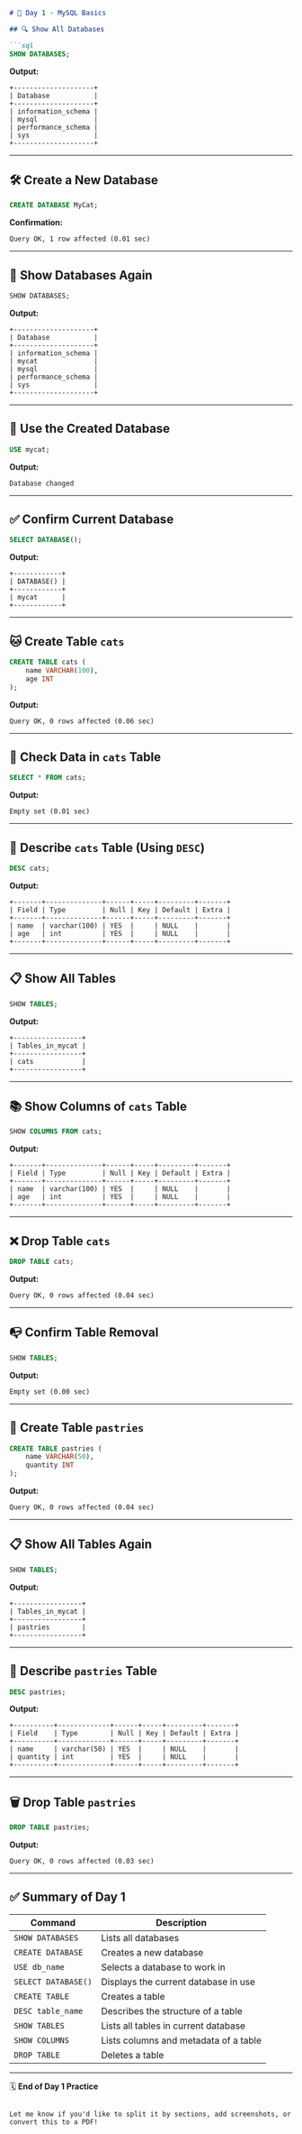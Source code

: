 ````markdown
# 📘 Day 1 - MySQL Basics

## 🔍 Show All Databases

```sql
SHOW DATABASES;
````

**Output:**

```
+--------------------+
| Database           |
+--------------------+
| information_schema |
| mysql              |
| performance_schema |
| sys                |
+--------------------+
```

---

## 🛠️ Create a New Database

```sql
CREATE DATABASE MyCat;
```

**Confirmation:**

```
Query OK, 1 row affected (0.01 sec)
```

---

## 📂 Show Databases Again

```sql
SHOW DATABASES;
```

**Output:**

```
+--------------------+
| Database           |
+--------------------+
| information_schema |
| mycat              |
| mysql              |
| performance_schema |
| sys                |
+--------------------+
```

---

## 🔄 Use the Created Database

```sql
USE mycat;
```

**Output:**

```
Database changed
```

---

## ✅ Confirm Current Database

```sql
SELECT DATABASE();
```

**Output:**

```
+------------+
| DATABASE() |
+------------+
| mycat      |
+------------+
```

---

## 🐱 Create Table `cats`

```sql
CREATE TABLE cats (
    name VARCHAR(100),
    age INT
);
```

**Output:**

```
Query OK, 0 rows affected (0.06 sec)
```

---

## 📄 Check Data in `cats` Table

```sql
SELECT * FROM cats;
```

**Output:**

```
Empty set (0.01 sec)
```

---

## 🧾 Describe `cats` Table (Using `DESC`)

```sql
DESC cats;
```

**Output:**

```
+-------+--------------+------+-----+---------+-------+
| Field | Type         | Null | Key | Default | Extra |
+-------+--------------+------+-----+---------+-------+
| name  | varchar(100) | YES  |     | NULL    |       |
| age   | int          | YES  |     | NULL    |       |
+-------+--------------+------+-----+---------+-------+
```

---

## 📋 Show All Tables

```sql
SHOW TABLES;
```

**Output:**

```
+-----------------+
| Tables_in_mycat |
+-----------------+
| cats            |
+-----------------+
```

---

## 📚 Show Columns of `cats` Table

```sql
SHOW COLUMNS FROM cats;
```

**Output:**

```
+-------+--------------+------+-----+---------+-------+
| Field | Type         | Null | Key | Default | Extra |
+-------+--------------+------+-----+---------+-------+
| name  | varchar(100) | YES  |     | NULL    |       |
| age   | int          | YES  |     | NULL    |       |
+-------+--------------+------+-----+---------+-------+
```

---

## ❌ Drop Table `cats`

```sql
DROP TABLE cats;
```

**Output:**

```
Query OK, 0 rows affected (0.04 sec)
```

---

## 📭 Confirm Table Removal

```sql
SHOW TABLES;
```

**Output:**

```
Empty set (0.00 sec)
```

---

## 🧁 Create Table `pastries`

```sql
CREATE TABLE pastries (
    name VARCHAR(50),
    quantity INT
);
```

**Output:**

```
Query OK, 0 rows affected (0.04 sec)
```

---

## 📋 Show All Tables Again

```sql
SHOW TABLES;
```

**Output:**

```
+-----------------+
| Tables_in_mycat |
+-----------------+
| pastries        |
+-----------------+
```

---

## 📑 Describe `pastries` Table

```sql
DESC pastries;
```

**Output:**

```
+----------+-------------+------+-----+---------+-------+
| Field    | Type        | Null | Key | Default | Extra |
+----------+-------------+------+-----+---------+-------+
| name     | varchar(50) | YES  |     | NULL    |       |
| quantity | int         | YES  |     | NULL    |       |
+----------+-------------+------+-----+---------+-------+
```

---

## 🗑️ Drop Table `pastries`

```sql
DROP TABLE pastries;
```

**Output:**

```
Query OK, 0 rows affected (0.03 sec)
```

---

## ✅ Summary of Day 1

| Command             | Description                           |
| ------------------- | ------------------------------------- |
| `SHOW DATABASES`    | Lists all databases                   |
| `CREATE DATABASE`   | Creates a new database                |
| `USE db_name`       | Selects a database to work in         |
| `SELECT DATABASE()` | Displays the current database in use  |
| `CREATE TABLE`      | Creates a table                       |
| `DESC table_name`   | Describes the structure of a table    |
| `SHOW TABLES`       | Lists all tables in current database  |
| `SHOW COLUMNS`      | Lists columns and metadata of a table |
| `DROP TABLE`        | Deletes a table                       |

---

🗓️ **End of Day 1 Practice**

```

Let me know if you'd like to split it by sections, add screenshots, or convert this to a PDF!
```
